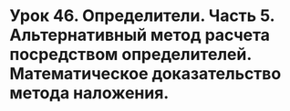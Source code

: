 # Урок 46. Определители. Часть 5. Альтернативный метод расчета посредством определителей. Математическое доказательство метода наложения.
